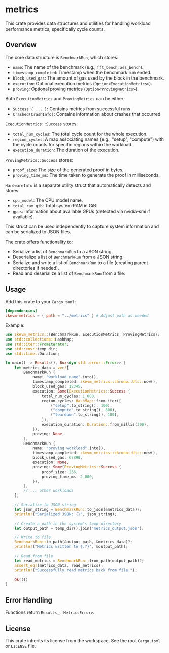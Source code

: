 # metrics

This crate provides data structures and utilities for handling workload performance metrics, specifically cycle counts.

## Overview

The core data structure is `BenchmarkRun`, which stores:

- `name`: The name of the benchmark (e.g., `fft_bench`, `aes_bench`).
- `timestamp_completed`: Timestamp when the benchmark run ended.
- `block_used_gas`: The amount of gas used by the block in the benchmark.
- `execution`: Optional execution metrics (`Option<ExecutionMetrics>`).
- `proving`: Optional proving metrics (`Option<ProvingMetrics>`).

Both `ExecutionMetrics` and `ProvingMetrics` can be either:
- `Success { ... }`: Contains metrics from successful runs
- `Crashed(CrashInfo)`: Contains information about crashes that occurred

`ExecutionMetrics::Success` stores:
- `total_num_cycles`: The total cycle count for the whole execution.
- `region_cycles`: A map associating names (e.g., "setup", "compute") with the cycle counts for specific regions within the workload.
- `execution_duration`: The duration of the execution.

`ProvingMetrics::Success` stores:
- `proof_size`: The size of the generated proof in bytes.
- `proving_time_ms`: The time taken to generate the proof in milliseconds.

`HardwareInfo` is a separate utility struct that automatically detects and stores:
- `cpu_model`: The CPU model name.
- `total_ram_gib`: Total system RAM in GiB.
- `gpus`: Information about available GPUs (detected via nvidia-smi if available).

This struct can be used independently to capture system information and can be serialized to JSON files.

The crate offers functionality to:

- Serialize a list of `BenchmarkRun` to a JSON string.
- Deserialize a list of `BenchmarkRun` from a JSON string.
- Serialize and write a list of `BenchmarkRun` to a file (creating parent directories if needed).
- Read and deserialize a list of `BenchmarkRun` from a file.

## Usage

Add this crate to your `Cargo.toml`:

```toml
[dependencies]
zkevm-metrics = { path = "../metrics" } # Adjust path as needed
```

Example:

```rust
use zkevm_metrics::{BenchmarkRun, ExecutionMetrics, ProvingMetrics};
use std::collections::HashMap;
use std::iter::FromIterator;
use std::env::temp_dir;
use std::time::Duration;

fn main() -> Result<(), Box<dyn std::error::Error>> {
    let metrics_data = vec![
        BenchmarkRun {
            name: "workload name".into(),
            timestamp_completed: zkevm_metrics::chrono::Utc::now(),
            block_used_gas: 12345,
            execution: Some(ExecutionMetrics::Success {
                total_num_cycles: 1_000,
                region_cycles: HashMap::from_iter([
                    ("setup".to_string(), 100),
                    ("compute".to_string(), 800),
                    ("teardown".to_string(), 100),
                ]),
                execution_duration: Duration::from_millis(300),
            }),
            proving: None,
        },
        BenchmarkRun {
            name: "proving workload".into(),
            timestamp_completed: zkevm_metrics::chrono::Utc::now(),
            block_used_gas: 67890,
            execution: None,
            proving: Some(ProvingMetrics::Success {
                proof_size: 256,
                proving_time_ms: 2_000,
            }),
        },
        // ... other workloads
    ];

    // Serialize to JSON string
    let json_string = BenchmarkRun::to_json(&metrics_data)?;
    println!("Serialized JSON: {}", json_string);

    // Create a path in the system's temp directory
    let output_path = temp_dir().join("metrics_output.json");

    // Write to file
    BenchmarkRun::to_path(&output_path, &metrics_data)?;
    println!("Metrics written to {:?}", &output_path);

    // Read from file
    let read_metrics = BenchmarkRun::from_path(output_path)?;
    assert_eq!(metrics_data, read_metrics);
    println!("Successfully read metrics back from file.");

    Ok(())
}
```

## Error Handling

Functions return `Result<_, MetricsError>`.

## License

This crate inherits its license from the workspace. See the root `Cargo.toml` or `LICENSE` file.
